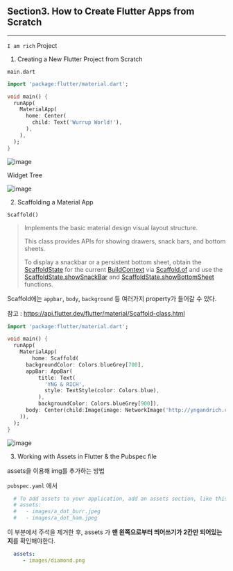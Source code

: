 ## Section3. How to Create Flutter Apps from Scratch

---

`I am rich` Project

1. Creating a New Flutter Project from Scratch

`main.dart`

```dart
import 'package:flutter/material.dart';

void main() {
  runApp(
    MaterialApp(
      home: Center(
        child: Text('Wurrup World!'),
      ),
    ),
  );
}
```

![image](https://user-images.githubusercontent.com/43080040/80932165-3abc1800-8df9-11ea-9e85-b8c613f019d9.png)

Widget Tree

![image](https://user-images.githubusercontent.com/43080040/80932204-8078e080-8df9-11ea-873d-ccb25c8f7acb.png)

2. Scaffolding a Material App

`Scaffold()`

> Implements the basic material design visual layout structure.
>
> This class provides APIs for showing drawers, snack bars, and bottom sheets.
>
> To display a snackbar or a persistent bottom sheet, obtain the [ScaffoldState](https://api.flutter.dev/flutter/material/ScaffoldState-class.html) for the current [BuildContext](https://api.flutter.dev/flutter/widgets/BuildContext-class.html) via [Scaffold.of](https://api.flutter.dev/flutter/material/Scaffold/of.html) and use the [ScaffoldState.showSnackBar](https://api.flutter.dev/flutter/material/ScaffoldState/showSnackBar.html) and [ScaffoldState.showBottomSheet](https://api.flutter.dev/flutter/material/ScaffoldState/showBottomSheet.html) functions.

Scaffold에는 `appbar`, `body`, `background` 등 여러가지 property가 들어갈 수 있다.

참고 : https://api.flutter.dev/flutter/material/Scaffold-class.html

```dart
import 'package:flutter/material.dart';

void main() {
  runApp(
    MaterialApp(
        home: Scaffold(
      backgroundColor: Colors.blueGrey[700],
      appBar: AppBar(
          title: Text(
            'YNG & RICH',
            style: TextStyle(color: Colors.blue),
          ),
          backgroundColor: Colors.blueGrey[900]),
      body: Center(child:Image(image: NetworkImage('http://yngandrich.com/wp-content/themes/yngnrich/assets/images/logo_symbol_text.png') ,))
    )),
  );
}
```

![image](https://user-images.githubusercontent.com/43080040/80933142-5f19f380-8dfd-11ea-8063-a85685419e09.png)



3. Working with Assets in Flutter & the Pubspec file

assets을 이용해 img를 추가하는 방법

`pubspec.yaml` 에서

```yaml
  # To add assets to your application, add an assets section, like this:
  # assets:
  #   - images/a_dot_burr.jpeg
  #   - images/a_dot_ham.jpeg
```

이 부분에서 주석을 제거한 후, assets 가 **맨 왼쪽으로부터 띄어쓰기가 2칸만 되어있는지**를 확인해야한다.

```yaml
  assets:
     - images/diamond.png
```

